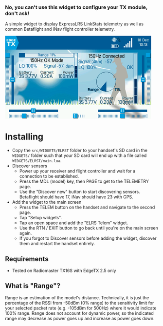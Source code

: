 ### No, you can't use this widget to configure your TX module, don't ask!

A simple widget to display ExpressLRS LinkStats telemetry as well as common Betaflight and iNav flight controller telemetry.

![widget screenshot](docs/images/screen-2-1.png)

# Installing
* Copy the `src/WIDGETS/ELRST` folder to your handset's SD card in the `WIDGETS/` folder such that your SD card will end up with a file called `WIDGETS/ELRST/main.lua`.
* Discover sensors
  * Power up your receiver and flight controller and wait for a connection to be established.
  * Press the MDL (model) key, then PAGE to get to the TELEMETRY page.
  * Use the "Discover new" button to start discovering sensors. Betaflight should have 17, iNav should have 23 with GPS.
* Add the widget to the main screen
  * Press the TELEM button on the handset and navigate to the second page.
  * Tap "Setup widgets".
  * Tap an open space and add the "ELRS Telem" widget.
  * Use the RTN / EXIT button to go back until you're on the main screen again.
  * If you forgot to Discover sensors before adding the widget, discover them and restart the handset entirely.

## Requirements
* Tested on Radiomaster TX16S with EdgeTX 2.5 only

## What is "Range"?
Range is an estimation of the model's distance. Technically, it is just the percentage of the RSSI from -50dBm (0% range) to the sensitivity limit for your selected packet rate (e.g. -105dBm for 500Hz) where it would indicate 100% range. Range does not account for dynamic power, so the indicated range may decrease as power goes up and increase as power goes down.